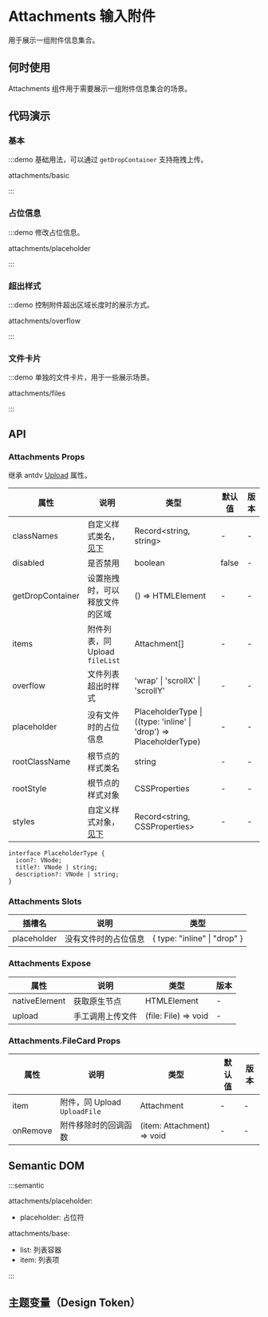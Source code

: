 
# Attachments 输入附件

用于展示一组附件信息集合。

## 何时使用

Attachments 组件用于需要展示一组附件信息集合的场景。

## 代码演示

### 基本

:::demo 基础用法，可以通过 `getDropContainer` 支持拖拽上传。

attachments/basic

:::

### 占位信息

:::demo 修改占位信息。

attachments/placeholder

:::

### 超出样式

:::demo 控制附件超出区域长度时的展示方式。

attachments/overflow

:::

### 文件卡片

:::demo 单独的文件卡片，用于一些展示场景。

attachments/files

:::

## API

<!-- 通用属性参考：[通用属性](/docs/react/common-props)。 -->

### Attachments Props

继承 antdv [Upload](https://www.antdv.com/components/upload-cn) 属性。

| 属性 | 说明 | 类型 | 默认值 | 版本 |
| --- | --- | --- | --- | --- |
| classNames | 自定义样式类名，[见下](#semantic-dom) | Record<string, string> | - | - |
| disabled | 是否禁用 | boolean | false | - |
| getDropContainer | 设置拖拽时，可以释放文件的区域 | () => HTMLElement | - | - |
| items | 附件列表，同 Upload `fileList` | Attachment[] | - | - |
| overflow | 文件列表超出时样式 | 'wrap' \| 'scrollX' \| 'scrollY' | - | - |
| placeholder | 没有文件时的占位信息 | PlaceholderType \| ((type: 'inline' \| 'drop') => PlaceholderType) | - | - |
| rootClassName | 根节点的样式类名 | string | - | - |
| rootStyle | 根节点的样式对象 | CSSProperties | - | - |
| styles | 自定义样式对象，[见下](#semantic-dom) | Record<string, CSSProperties> | - | - |

```tsx | pure
interface PlaceholderType {
  icon?: VNode;
  title?: VNode | string;
  description?: VNode | string;
}
```

### Attachments Slots

| 插槽名 | 说明 | 类型 |
| --- | --- | --- |
| placeholder | 没有文件时的占位信息 | \{ type: "inline" \| "drop" \} |

### Attachments Expose

| 属性          | 说明             | 类型                 | 版本 |
| ------------- | ---------------- | -------------------- | ---- |
| nativeElement | 获取原生节点     | HTMLElement          | -    |
| upload        | 手工调用上传文件 | (file: File) => void | -    |

### Attachments.FileCard Props

| 属性 | 说明 | 类型 | 默认值 | 版本 |
| --- | --- | --- | --- | --- |
| item | 附件，同 Upload `UploadFile` | Attachment | - | - |
| onRemove | 附件移除时的回调函数 | (item: Attachment) => void | - | - |

## Semantic DOM

:::semantic

attachments/placeholder:
  - placeholder: 占位符
  
attachments/base:
  - list: 列表容器
  - item: 列表项

:::

## 主题变量（Design Token）

<!-- <ComponentTokenTable component="Prompts"></ComponentTokenTable> -->
